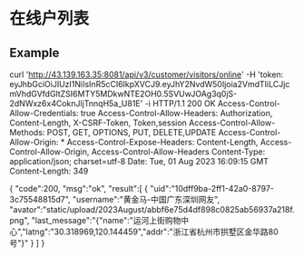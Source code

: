 # 在线户列表

## Example

curl 'http://43.139.163.35:8081/api/v3/customer/visitors/online'     -H 'token: eyJhbGciOiJIUzI1NiIsInR5cCI6IkpXVCJ9.eyJhY2NvdW50Ijoia2VmdTIiLCJjcmVhdGVfdGltZSI6MTY5MDkwNTE2OH0.5SVUwJOAg3q0jS-2dNWxz6x4CoknJljTnnqH5a_U81E'    -i
    HTTP/1.1 200 OK
    Access-Control-Allow-Credentials: true
    Access-Control-Allow-Headers: Authorization, Content-Length, X-CSRF-Token, Token,session
    Access-Control-Allow-Methods: POST, GET, OPTIONS, PUT, DELETE,UPDATE
    Access-Control-Allow-Origin: *
    Access-Control-Expose-Headers: Content-Length, Access-Control-Allow-Origin, Access-Control-Allow-Headers
    Content-Type: application/json; charset=utf-8
    Date: Tue, 01 Aug 2023 16:09:15 GMT
    Content-Length: 349

{
    "code":200,
    "msg":"ok",
    "result":[
        {
            "uid":"10dff9ba-2ff1-42a0-8797-3c75548815d7",
            "username":"黄金马-中国广东深圳网友",
            "avator":"static/upload/2023August/abbf6e75d4df898c0825ab56937a218f.png",
            "last_message":"{\"name\":\"运河上街购物中心\",\"latng\":\"30.318969,120.144459\",\"addr\":\"浙江省杭州市拱墅区金华路80号\"}"
        }
    ]
}